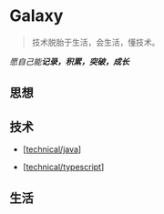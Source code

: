 # Galaxy

> 技术脱胎于生活，会生活，懂技术。

_愿自己能**记录，积累，突破，成长**_

## 思想
## 技术

- [[technical/java]]

- [[technical/typescript]]

## 生活




[//begin]: # "Autogenerated link references for markdown compatibility"
[technical/java]: technical/java.md "Java"
[technical/typescript]: technical/typescript.md "Typescript"
[//end]: # "Autogenerated link references"